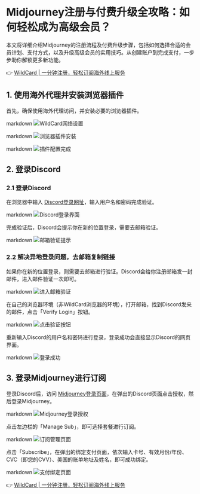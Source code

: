 # Midjourney注册与付费升级全攻略：如何轻松成为高级会员？

本文将详细介绍Midjourney的注册流程及付费升级步骤，包括如何选择合适的会员计划、支付方式，以及升级高级会员的实用技巧。从创建账户到完成支付，一步步助你解锁更多新功能。

👉 [WildCard | 一分钟注册，轻松订阅海外线上服务](https://bbtdd.com/WildCard)

## 1. 使用海外代理并安装浏览器插件

首先，确保使用海外代理访问，并安装必要的浏览器插件。

markdown
![WildCard网络设置](https://bbtdd.com/img/0015929139051.webp)


markdown
![浏览器插件安装](https://bbtdd.com/img/24685338546128.webp)


markdown
![插件配置完成](https://bbtdd.com/img/88386793630.webp)


## 2. 登录Discord

### 2.1 登录Discord

在浏览器中输入 [Discord登录网址](https://discord.com/login)，输入用户名和密码完成验证。

markdown
![Discord登录界面](https://bbtdd.com/img/62254708518660.webp)


完成验证后，Discord会提示你在新的位置登录，需要去邮箱验证。

markdown
![邮箱验证提示](https://bbtdd.com/img/23482242667514.webp)


### 2.2 解决异地登录问题，去邮箱复制链接

如果你在新的位置登录，则需要去邮箱进行验证。Discord会给你注册邮箱发一封邮件，进入邮件验证一次即可。

markdown
![进入邮箱验证](https://bbtdd.com/img/742051993.webp)


在自己的浏览器环境（非WildCard浏览器的环境），打开邮箱，找到Discord发来的邮件，点击「Verify Login」按钮。

markdown
![点击验证按钮](https://bbtdd.com/img/536074238047.webp)


重新输入Discord的用户名和密码进行登录，登录成功会直接显示Discord的网页界面。

markdown
![登录成功](https://bbtdd.com/img/73957699.webp)


## 3. 登录Midjourney进行订阅

登录Discord后，访问 [Midjourney登录页面](https://www.midjourney.com/login/)，在弹出的Discord页面点击授权，然后登录Midjourney。

markdown
![Midjourney登录授权](https://bbtdd.com/img/27148558302.webp)


点击左边栏的「Manage Sub」，即可选择套餐进行订阅。

markdown
![订阅管理页面](https://bbtdd.com/img/4633068098.webp)


点击「Subscribe」，在弹出的绑定支付页面，依次输入卡号、有效月份/年份、CVC（即您的CVV）、美国的账单地址及姓名，即可成功绑定。

markdown
![支付绑定页面](https://bbtdd.com/img/843492115.webp)


👉 [WildCard | 一分钟注册，轻松订阅海外线上服务](https://bbtdd.com/WildCard)